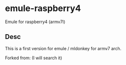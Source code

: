 # emule-raspberry4
Emule for raspberry4 (armv7l)

## Desc

This is a first version for emule / mldonkey for armv7 arch.

Forked from: (I will search it)
